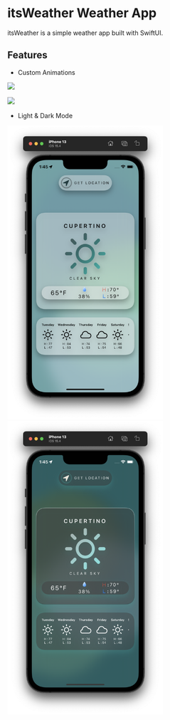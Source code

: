# itsWeather Weather App

itsWeather is a simple weather app built with SwiftUI.

## Features
* Custom Animations

![](https://media.giphy.com/media/JhuErBmLmNA4gGcHi2/giphy.gif)

![](https://media.giphy.com/media/rO8dbLOck3jteEZTd3/giphy.gif)

* Light & Dark Mode
<img src="https://github.com/ChrisKoskiii/SwiftUIProjects/blob/main/images/Screen%20Shot%202022-05-03%20at%201.45.51%20PM.png" alt="lightMode" width="350"/>
<img src="https://github.com/ChrisKoskiii/SwiftUIProjects/blob/main/images/Screen%20Shot%202022-05-03%20at%201.45.58%20PM.png" alt="darkMode" width="350"/>
